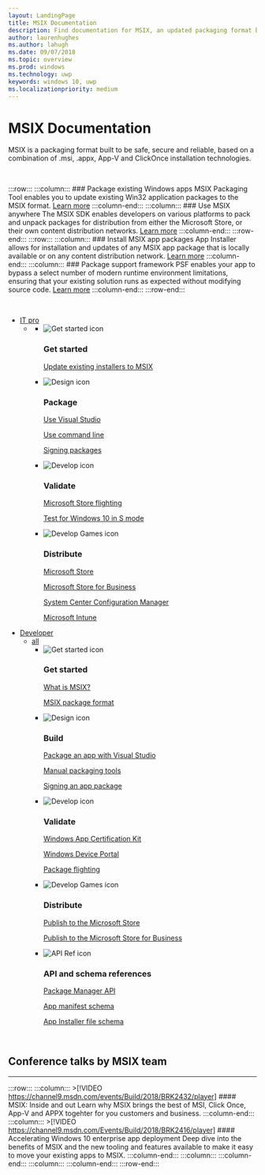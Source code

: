 ```yaml
---
layout: LandingPage
title: MSIX Documentation
description: Find documentation for MSIX, an updated packaging format built to be safe, secure and reliable that is a combination of .msi, .appx, App-V and ClickOnce installation technologies. 
author: laurenhughes
ms.author: lahugh
ms.date: 09/07/2018
ms.topic: overview
ms.prod: windows
ms.technology: uwp
keywords: windows 10, uwp
ms.localizationpriority: medium
---
```

# MSIX Documentation
MSIX is a packaging format built to be safe, secure and reliable, based on a combination of .msi, .appx, App-V and ClickOnce installation technologies. 

<br>

:::row:::
    :::column:::
        ### Package existing Windows apps
        MSIX Packaging Tool enables you to update existing Win32 application packages to the MSIX format. [Learn more](mpt-overview.md)
    :::column-end:::
    :::column:::
        ### Use MSIX anywhere
	The MSIX SDK enables developers on various platforms to pack and unpack packages for distribution from either the Microsoft Store, or their own content distribution networks. [Learn more](msix-sdk-overview.md)
    :::column-end:::
:::row-end:::
:::row:::
        :::column:::
        ### Install MSIX app packages
        App Installer allows for installation and updates of any MSIX app package that is locally available or on any content distribution network. [Learn more](/windows/uwp/packaging/appinstaller-root?context=/windows/msix/render)
    :::column-end:::
    :::column:::
	### Package support framework
	PSF enables your app to bypass a select number of modern runtime environment limitations, ensuring that your existing solution runs as expected without modifying source code. [Learn more](package-support-framework-overview.md)
    :::column-end:::
:::row-end:::

<br>

<div>
<ul class="pivots">
    <li>
        <a data-default="true" href="#it-pro">IT pro</a>
        <ul id="it-pro">
            <li>
                <a href="#it-pro1"></a>
                <ul id="it-pro1" class="panelContent cardsF">
                    <li>
                        <div class="cardSize">
                            <div class="cardPadding">
                                <div class="card">
                                    <div class="cardImageOuter">
                                        <div class="cardImage">
                                            <img alt="Get started icon" src="/media/common/i_get-started.svg?branch=master" data-linktype="absolute-path">
                                        </div>
                                    </div>
                                    <div class="cardText">
                                        <h3>Get started</h3>                                
                                        <p>
                                            <a href="/en-us/windows/msix/mpt/create-app-package-msi-vm" data-linktype="absolute-path">Update existing installers to MSIX</a>
                                        </p>
                                    </div>
                                </div>
                            </div>
                        </div>
                    </li>
                    <li class="x-hidden-focus">
                        <div class="cardSize">
                            <div class="cardPadding">
                                <div class="card">
                                    <div class="cardImageOuter">
                                        <div class="cardImage">
                                            <img alt="Design icon" src="/media/common/i_management.svg?branch=master" data-linktype="absolute-path">
                                        </div>
                                    </div>
                                    <div class="cardText">
                                        <h3>Package</h3>
                                        <p>
                                            <a href="/cpp/windows/desktop-applications-visual-cpp?context=/windows/msix/render" data-linktype="absolute-path">Use Visual Studio</a>
                                        </p>
                                        <p>
                                            <a href="/MPT/package-conversion-cli" data-linktype="absolute-path">Use command line</a>
                                        </p>
                                        <p>
                                            <a href="/en-us/windows/uwp/packaging/sign-app-package-using-signtool?context=/windows/msix/render" data-linktype="absolute-path">Signing packages</a>
                                        </p>
                                    </div>
                                </div>
                            </div>
                        </div>
                    </li>
                    <li>
                        <div class="cardSize">
                            <div class="cardPadding">
                                <div class="card">
                                    <div class="cardImageOuter">
                                        <div class="cardImage">
                                            <img alt="Develop icon" src="/media/common/i_code-edit.svg?branch=master" data-linktype="absolute-path">
                                        </div>
                                    </div>
                                    <div class="cardText">
                                        <h3>Validate</h3>
                                        <p>
                                            <a href="/en-us/windows/uwp/publish/package-flights?context=/windows/msix/render" data-linktype="absolute-path">Microsoft Store flighting</a>
                                        </p>
                                        <p>
                                            <a href="/en-us/windows/uwp/porting/desktop-to-uwp-test-windows-s?context=/windows/msix/render" data-linktype="absolute-path">Test for Windows 10 in S mode</a>
                                        </p>
                                    </div>
                                </div>
                            </div>
                        </div>
                    </li>
                    <li>
                        <div class="cardSize">
                            <div class="cardPadding">
                                <div class="card">
                                    <div class="cardImageOuter">
                                        <div class="cardImage">
                                            <img alt="Develop Games icon" src="/media/common/i_build.svg?branch=master" data-linktype="absolute-path">
                                        </div>
                                    </div>
                                    <div class="cardText">
                                        <h3>Distribute</h3>
                                        <p>
                                            <a href="/en-us/windows/uwp/publish/app-submissions?context=/windows/msix/render" data-linktype="absolute-path">Microsoft Store</a>
                                        </p>
                                        <p>
                                            <a href="/en-us/windows/uwp/publish/distribute-lob-apps-to-enterprises?context=/windows/msix/render" data-linktype="absolute-path">Microsoft Store for Business</a>
                                        </p>
                                        <p>
                                            <a href="/en-us/sccm/apps/understand/introduction-to-application-management?context=/windows/msix/render" data-linktype="absolute-path">System Center Configuration Manager</a>
                                        </p>
                                        <p>
                                            <a href="/en-us/intune/introduction-intune?context=/windows/msix/render" data-linktype="absolute-path">Microsoft Intune</a>
                                        </p>
                                    </div>
                                </div>
                            </div>
                        </div>
                    </li>
                </ul>
            </li>
        </ul>
    </li>    
    <li>
    <a href="#developer">Developer</a>
        <ul id="developer">
            <li>
            <a href="#developer-all">all</a>
                <ul id="developer-all" class="panelContent cardsF">
                    <li>
                        <div class="cardSize">
                            <div class="cardPadding">
                                <div class="card">
                                    <div class="cardImageOuter">
                                        <div class="cardImage">
                                            <img alt="Get started icon" src="/media/common/i_get-started.svg?branch=master" data-linktype="absolute-path">
                                        </div>
                                    </div>
                                    <div class="cardText">
                                        <h3>Get started</h3>
                                        <p>
                                            <a href="">What is MSIX?</a>
                                        </p>
                                        <p>
                                            <a href="">MSIX package format</a>
                                        </p>
                                    </div>
                                </div>
                            </div>
                        </div>
                    </li>
                    <li>
                        <div class="cardSize">
                            <div class="cardPadding">
                                <div class="card">
                                    <div class="cardImageOuter">
                                        <div class="cardImage">
                                            <img alt="Design icon" src="/media/common/i_management.svg?branch=master" data-linktype="absolute-path">
                                        </div>
                                    </div>
                                    <div class="cardText">
                                        <h3>Build</h3>
                                        <p>
                                            <a href="/en-us/windows/uwp/packaging/packaging-uwp-apps?context=/windows/msix/render" data-linktype="absolute-path">Package an app with Visual Studio</a>
                                        </p>
                                        <p>
                                            <a href="/en-us/windows/uwp/packaging/manual-packaging-root?context=/windows/msix/render" data-linktype="absolute-path">Manual packaging tools</a>
                                        </p>
                                        <p>
                                            <a href="/en-us/windows/uwp/packaging/sign-app-package-using-signtool?context=/windows/msix/render" data-linktype="absolute-path">Signing an app package</a>
                                        </p>
                                    </div>
                                </div>
                            </div>
                        </div>
                    </li>
                    <li>
                        <div class="cardSize">
                            <div class="cardPadding">
                                <div class="card">
                                    <div class="cardImageOuter">
                                        <div class="cardImage">
                                            <img alt="Develop icon" src="/media/common/i_code-edit.svg?branch=master" data-linktype="absolute-path">
                                        </div>
                                    </div>
                                    <div class="cardText">
                                        <h3>Validate</h3>
                                        <p>
                                            <a href="/en-us/windows/uwp/debug-test-perf/windows-app-certification-kit?context=/windows/msix/render" data-linktype="absolute-path">Windows App Certification Kit</a>
                                        </p>
                                        <p>
                                            <a href="/en-us/windows/uwp/debug-test-perf/device-portal?context=/windows/msix/render" data-linktype="absolute-path">Windows Device Portal</a>
                                        </p>
                                        <p>
                                            <a href="/en-us/windows/uwp/publish/package-flights?context=/windows/msix/render" data-linktype="absolute-path">Package flighting</a>
                                        </p>
                                    </div>
                                </div>
                            </div>
                        </div>
                    </li>
                    <li>
                        <div class="cardSize">
                            <div class="cardPadding">
                                <div class="card">
                                    <div class="cardImageOuter">
                                        <div class="cardImage">
                                            <img alt="Develop Games icon" src="/media/common/i_build.svg?branch=master" data-linktype="absolute-path">
                                        </div>
                                    </div>
                                    <div class="cardText">
                                        <h3>Distribute</h3>
                                        <p>
                                            <a href="/en-us/windows/uwp/publish/?context=/windows/msix/render" data-linktype="absolute-path">Publish to the Microsoft Store</a>
                                        </p>
                                        <p>
                                            <a href="/en-us/windows/uwp/publish/distribute-lob-apps-to-enterprises?context=/windows/msix/render" data-linktype="absolute-path">Publish to the Microsoft Store for Business</a>
                                        </p>
                                    </div>
                                </div>
                            </div>
                        </div>
                    </li>
                    <li>
                        <div class="cardSize">
                            <div class="cardPadding">
                                <div class="card">
                                    <div class="cardImageOuter">
                                        <div class="cardImage">
                                            <img alt="API Ref icon" src="/media/common/i_api-reference.svg?branch=master" data-linktype="absolute-path">
                                        </div>
                                    </div>
                                    <div class="cardText">
                                        <h3>API and schema references</h3>
                                        <p>
                                            <a href="/uwp/api/windows.management.deployment?context=/windows/msix/render" data-linktype="absolute-path">Package Manager API</a>
                                        </p>
                                        <p>
                                            <a href="/uwp/schemas/appxpackage/appx-package-manifest?context=/windows/msix/render" data-linktype="absolute-path">App manifest schema</a>
                                        </p>
                                        <p>
                                            <a href="/uwp/schemas/appinstallerschema/schema-root?context=/windows/msix/render" data-linktype="absolute-path">App Installer file schema</a>
                                        </p>
                                    </div>
                                </div>
                            </div>
                        </div>
                    </li>
                </ul>
            </li>
        </ul>
    </li>      
</ul>
</div>

<br>

## Conference talks by MSIX team
***

:::row:::
    :::column:::
	>[!VIDEO https://channel9.msdn.com/events/Build/2018/BRK2432/player]
        #### MSIX: Inside and out
        Learn why MSIX brings the best of MSI, Click Once, App-V and APPX togehter for you customers and business. 
    :::column-end:::
    :::column:::
	  >[!VIDEO https://channel9.msdn.com/Events/Build/2018/BRK2416/player] 
        #### Accelerating Windows 10 enterprise app deployment
		 Deep dive into the benefits of MSIX and the new tooling and features available to make it easy to move your existing apps to MSIX. 
    :::column-end:::
    :::column:::
    :::column-end:::
    :::column:::
    :::column-end:::
:::row-end:::



